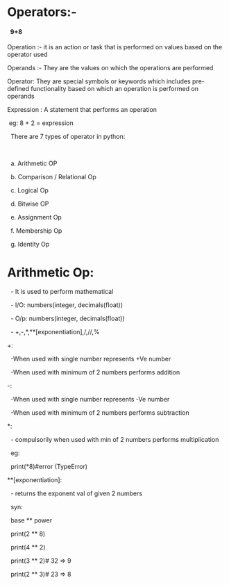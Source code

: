 # Operators:-

####   9+8

Operation :- it is an action or task that is performed on values based on the operator        used

Operands :- They are the values on which the operations are performed

Operator: They are special symbols or keywords which includes pre-defined functionality based on which an operation is performed on operands



Expression : A statement that performs an operation



 eg:   8 + 2 = expression



       There are 7 types of operator in python:

 

       a. Arithmetic OP

       b. Comparison / Relational Op

       c. Logical Op

       d. Bitwise OP

       e. Assignment Op

       f. Membership Op

       g. Identity Op



# Arithmetic Op:

 	- It is used to perform mathematical

 	- I/O: numbers(integer, decimals(float))

 	- O/p: numbers(integer, decimals(float))

 	- +,-,\*,\*\*\[exponentiation],/,//,%





+:

 	-When used with single number represents +Ve number

 	-When used with minimum of 2 numbers performs addition



-:

 	-When used with single number represents -Ve number

 	-When used with minimum of 2 numbers performs subtraction



\*:

 	- compulsorily when used with min of 2 numbers performs multiplication

        eg:

 		print(\*8)#error (TypeError)





\*\*\[exponentiation]:

 	- returns the exponent val of given 2 numbers

 		syn:

 			base \*\* power

 			print(2 \*\* 8)

 			print(4 \*\* 2)

 			print(3 \*\* 2)# 32 => 9

 			print(2 \*\* 3)# 23 => 8

 

